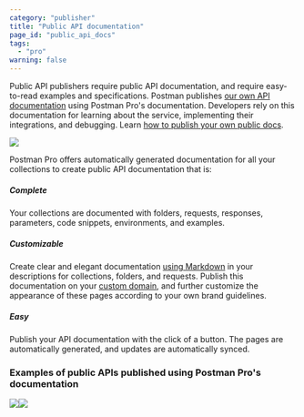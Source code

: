 ```yaml
---
category: "publisher"
title: "Public API documentation"
page_id: "public_api_docs"
tags: 
  - "pro"
warning: false
---
```


Public API publishers require public API documentation, and require easy-to-read examples and specifications. Postman publishes [our own API documentation](http://docs.api.getpostman.com) using Postman Pro's documentation. Developers rely on this documentation for learning about the service, implementing their integrations, and debugging. Learn [how to publish your own public docs](https://www.getpostman.com/docs/Publishing+public+docs).

![](https://s3.amazonaws.com/postman-static-getpostman-com/postman-docs/59189909.png)  

Postman Pro offers automatically generated documentation for all your collections to create public API documentation that is:

##### **Complete**

Your collections are documented with folders, requests, responses, parameters, code snippets, environments, and examples.

##### **Customizable**

Create clear and elegant documentation [using Markdown](https://www.getpostman.com/docs/How+to+document+using+Markdown) in your descriptions for collections, folders, and requests. Publish this documentation on your [custom domain](https://www.getpostman.com/docs/Adding+and+verifying+custom+domains), and further customize the appearance of these pages according to your own brand guidelines. 

##### **Easy**

Publish your API documentation with the click of a button. The pages are automatically generated, and updates are automatically synced.

### Examples of public APIs published using Postman Pro's documentation

![](https://s3.amazonaws.com/postman-static-getpostman-com/postman-docs/59189815.png)![](https://s3.amazonaws.com/postman-static-getpostman-com/postman-docs/59189801.png)
